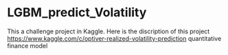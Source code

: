# LGBM_predict_Volatility
This a challenge project in Kaggle. Here is the discription of this project
https://www.kaggle.com/c/optiver-realized-volatility-prediction
quantitative finance model
